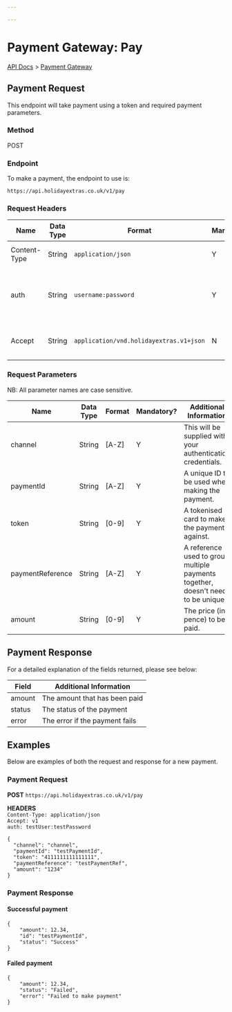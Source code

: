 ```yaml
---

---
```


# Payment Gateway: Pay

[API Docs](/payment-gateway/) > [Payment Gateway](pay)

## Payment Request

This endpoint will take payment using a token and required payment parameters.

### Method

POST

### Endpoint

To make a payment, the endpoint to use is:

```
https://api.holidayextras.co.uk/v1/pay
```

### Request Headers

| Name  | Data Type | Format | Mandatory? | Additional Information |
| ----  | --------- | ------ | ---------- | ---------------------- |
| Content-Type | String | `application/json` | Y | This should always be `application/json` |
| auth   | String | `username:password` | Y | This will be created and provided to you, and is required with every request.|
| Accept | String | `application/vnd.holidayextras.v1+json` | N | To use a different version please provide a different value. |

### Request Parameters

NB: All parameter names are case sensitive.

 | Name  | Data Type | Format | Mandatory? | Additional Information |
 | ----  | --------- | ------ | ---------- | ---------------------- |
 | channel | String | [A-Z] | Y | This will be supplied with your authentication credentials. |
 | paymentId | String | [A-Z] | Y | A unique ID to be used when making the payment. |
 | token   | String | [0-9] | Y | A tokenised card to make the payment against. |
 | paymentReference | String | [A-Z] | Y | A reference used to group multiple payments together, doesn't need to be unique. |
 | amount | String | [0-9] | Y | The price (in pence) to be paid. |

## Payment Response

For a detailed explanation of the fields returned, please see below:

 | Field | Additional Information |
 | ----- | ---------------------- |
 | amount | The amount that has been paid |
 | status | The status of the payment |
 | error | The error if the payment fails |

## Examples

Below are examples of both the request and response for a new payment.

### Payment Request

**POST**  `https://api.holidayextras.co.uk/v1/pay`

**HEADERS** <br />
`Content-Type: application/json` <br />
`Accept: v1` <br />
`auth: testUser:testPassword`

```
{
  "channel": "channel",
  "paymentId": "testPaymentId",
  "token": "4111111111111111",
  "paymentReference": "testPaymentRef",
  "amount": "1234"
}
```

### Payment Response


#### Successful payment

```
{
    "amount": 12.34,
    "id": "testPaymentId",
    "status": "Success"
}
```

#### Failed payment

```
{
    "amount": 12.34,
    "status": "Failed",
    "error": "Failed to make payment"
}
```
